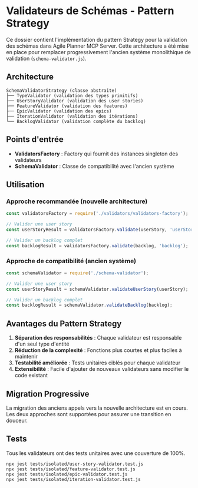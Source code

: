 # Validateurs de Schémas - Pattern Strategy

Ce dossier contient l'implémentation du pattern Strategy pour la validation des schémas dans Agile Planner MCP Server. Cette architecture a été mise en place pour remplacer progressivement l'ancien système monolithique de validation (`schema-validator.js`).

## Architecture

```
SchemaValidatorStrategy (classe abstraite)
├── TypeValidator (validation des types primitifs)
├── UserStoryValidator (validation des user stories)
├── FeatureValidator (validation des features)
├── EpicValidator (validation des epics)
├── IterationValidator (validation des itérations)
└── BacklogValidator (validation complète du backlog)
```

## Points d'entrée

- **ValidatorsFactory** : Factory qui fournit des instances singleton des validateurs
- **SchemaValidator** : Classe de compatibilité avec l'ancien système

## Utilisation

### Approche recommandée (nouvelle architecture)

```javascript
const validatorsFactory = require('./validators/validators-factory');

// Valider une user story
const userStoryResult = validatorsFactory.validate(userStory, 'userStory');

// Valider un backlog complet
const backlogResult = validatorsFactory.validate(backlog, 'backlog');
```

### Approche de compatibilité (ancien système)

```javascript
const schemaValidator = require('./schema-validator');

// Valider une user story
const userStoryResult = schemaValidator.validateUserStory(userStory);

// Valider un backlog complet
const backlogResult = schemaValidator.validateBacklog(backlog);
```

## Avantages du Pattern Strategy

1. **Séparation des responsabilités** : Chaque validateur est responsable d'un seul type d'entité
2. **Réduction de la complexité** : Fonctions plus courtes et plus faciles à maintenir
3. **Testabilité améliorée** : Tests unitaires ciblés pour chaque validateur
4. **Extensibilité** : Facile d'ajouter de nouveaux validateurs sans modifier le code existant

## Migration Progressive

La migration des anciens appels vers la nouvelle architecture est en cours. Les deux approches sont supportées pour assurer une transition en douceur.

## Tests

Tous les validateurs ont des tests unitaires avec une couverture de 100%.

```
npx jest tests/isolated/user-story-validator.test.js
npx jest tests/isolated/feature-validator.test.js
npx jest tests/isolated/epic-validator.test.js
npx jest tests/isolated/iteration-validator.test.js
```

